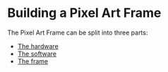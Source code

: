 # Building a Pixel Art Frame

The Pixel Art Frame can be split into three parts:
- [The hardware](./hardware)
- [The software](./software)
- [The frame](./frame)

